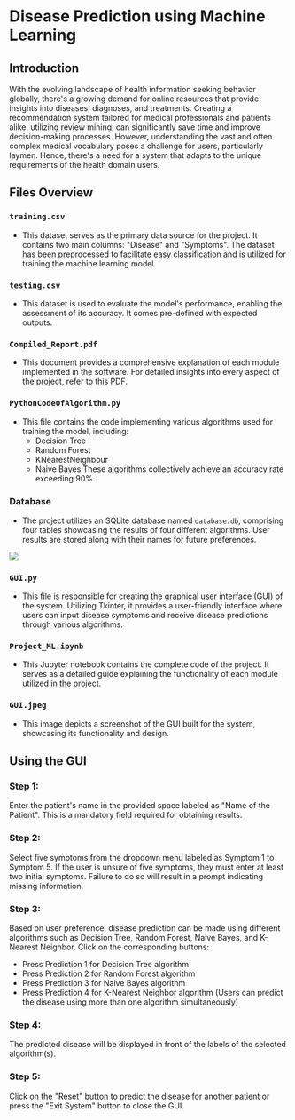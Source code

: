 # Disease Prediction using Machine Learning

## Introduction
With the evolving landscape of health information seeking behavior globally, there's a growing demand for online resources that provide insights into diseases, diagnoses, and treatments. Creating a recommendation system tailored for medical professionals and patients alike, utilizing review mining, can significantly save time and improve decision-making processes. However, understanding the vast and often complex medical vocabulary poses a challenge for users, particularly laymen. Hence, there's a need for a system that adapts to the unique requirements of the health domain users.

## Files Overview

### `training.csv`
- This dataset serves as the primary data source for the project. It contains two main columns: "Disease" and "Symptoms". The dataset has been preprocessed to facilitate easy classification and is utilized for training the machine learning model.

### `testing.csv`
- This dataset is used to evaluate the model's performance, enabling the assessment of its accuracy. It comes pre-defined with expected outputs.

### `Compiled_Report.pdf`
- This document provides a comprehensive explanation of each module implemented in the software. For detailed insights into every aspect of the project, refer to this PDF.

### `PythonCodeOfAlgorithm.py`
- This file contains the code implementing various algorithms used for training the model, including:
  - Decision Tree
  - Random Forest
  - KNearestNeighbour
  - Naive Bayes
  These algorithms collectively achieve an accuracy rate exceeding 90%.

### Database
- The project utilizes an SQLite database named `database.db`, comprising four tables showcasing the results of four different algorithms. User results are stored along with their names for future preferences.

![](https://github.com/Lovely-Professional-University-CSE/int247-machine-learning-project-2020-kem031-sudhanshu/blob/master/Database/db1.jpeg)

### `GUI.py`
- This file is responsible for creating the graphical user interface (GUI) of the system. Utilizing Tkinter, it provides a user-friendly interface where users can input disease symptoms and receive disease predictions through various algorithms.

### `Project_ML.ipynb`
- This Jupyter notebook contains the complete code of the project. It serves as a detailed guide explaining the functionality of each module utilized in the project.

### `GUI.jpeg`
- This image depicts a screenshot of the GUI built for the system, showcasing its functionality and design.

## Using the GUI

### Step 1:
Enter the patient's name in the provided space labeled as "Name of the Patient". This is a mandatory field required for obtaining results.

### Step 2:
Select five symptoms from the dropdown menu labeled as Symptom 1 to Symptom 5. If the user is unsure of five symptoms, they must enter at least two initial symptoms. Failure to do so will result in a prompt indicating missing information.

### Step 3:
Based on user preference, disease prediction can be made using different algorithms such as Decision Tree, Random Forest, Naive Bayes, and K-Nearest Neighbor. Click on the corresponding buttons:
- Press Prediction 1 for Decision Tree algorithm
- Press Prediction 2 for Random Forest algorithm
- Press Prediction 3 for Naive Bayes algorithm
- Press Prediction 4 for K-Nearest Neighbor algorithm
(Users can predict the disease using more than one algorithm simultaneously)

### Step 4:
The predicted disease will be displayed in front of the labels of the selected algorithm(s).

### Step 5:
Click on the "Reset" button to predict the disease for another patient or press the "Exit System" button to close the GUI.
